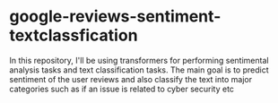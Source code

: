 # google-reviews-sentiment-textclassfication
In this repository, I'll be using transformers for performing sentimental analysis tasks and text classification tasks. The main goal is to predict sentiment of the user reviews and also classify the text into major categories such as if an issue is related to cyber security etc

